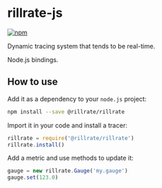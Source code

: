 # rillrate-js

[![npm][npm-badge]][npm-url]

[npm-badge]: https://img.shields.io/npm/v/rillrate.svg?style=flat
[npm-url]: https://www.npmjs.com/package/@rillrate/rillrate

Dynamic tracing system that tends to be real-time.

Node.js bindings.

## How to use

Add it as a dependency to your `node.js` project:

```sh
npm install --save @rillrate/rillrate
```

Import it in your code and install a tracer:

```js
rillrate = require('@rillrate/rillrate')
rillrate.install()
```

Add a metric and use methods to update it:

```js
gauge = new rillrate.Gauge('my.gauge')
gauge.set(123.0)
```
